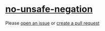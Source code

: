 [no-unsafe-negation](https://eslint.org/docs/rules/no-unsafe-negation)
======================================================================
Please [open an issue](https://github.com/rasenplanscher/eslint-config-rasenplanscher/issues/new)
or [create a pull request](https://github.com/rasenplanscher/eslint-config-rasenplanscher/edit/main/src/rules-configurations/eslint/no-unsafe-negation.md)
